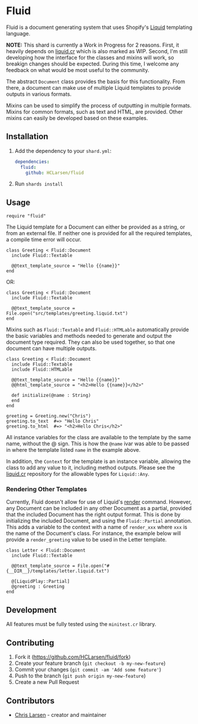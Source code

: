 # Fluid

Fluid is a document generating system that uses Shopify's [Liquid](http://shopify.github.io/liquid/) templating language.

**NOTE:** This shard is currently a Work in Progress for 2 reasons. First, it heavily depends on [liquid.cr](https://github.com/TechMagister/liquid.cr) which is also marked as WIP. Second, I'm still developing how the interface for the classes and mixins will work, so breakign changes should be expected. During this time, I welcome any feedback on what would be most useful to the community.

The abstract `Document` class provides the basis for this functionality. From there, a document can make use of multiple Liquid templates to provide outputs in various formats.

Mixins can be used to simplify the process of outputting in multiple formats. Mixins for common formats, such as text and HTML, are provided. Other mixins can easily be developed based on these examples.

## Installation

1. Add the dependency to your `shard.yml`:

   ```yaml
   dependencies:
     fluid:
       github: HCLarsen/fluid
   ```

2. Run `shards install`

## Usage

```crystal
require "fluid"
```

The Liquid template for a Document can either be provided as a string, or from an external file. If neither one is provided for all the required templates, a compile time error will occur.

```crystal
class Greeting < Fluid::Document
  include Fluid::Textable

  @@text_template_source = "Hello {{name}}"
end
```

OR:

```crystal
class Greeting < Fluid::Document
  include Fluid::Textable

  @@text_template_source = File.open("src/templates/greeting.liquid.txt")
end
```

Mixins such as `Fluid::Textable` and `Fluid::HTMLable` automatically provide the basic variables and methods needed to generate and output the document type required. They can also be used together, so that one document can have multiple outputs.

```crystal
class Greeting < Fluid::Document
  include Fluid::Textable
  include Fluid::HTMLable

  @@text_template_source = "Hello {{name}}"
  @@html_template_source = "<h2>Hello {{name}}</h2>"

  def initialize(@name : String)
  end
end

greeting = Greeting.new("Chris")
greeting.to_text  #=> "Hello Chris"
greeting.to_html  #=> "<h2>Hello Chris</h2>"
```

All instance variables for the class are available to the template by the same name, without the @ sign. This is how the `@name` ivar was able to be passed in where the template listed `name` in the example above.

In addition, the `Context` for the template is an instance variable, allowing the class to add any value to it, including method outputs. Please see the [liquid.cr](https://github.com/TechMagister/liquid.cr) repository for the allowable types for `Liquid::Any`.

### Rendering Other Templates

Currently, Fluid doesn't allow for use of Liquid's [render](https://shopify.github.io/liquid/tags/template/#render) command. However, any Document can be included in any other Document as a partial, provided that the included Document has the right output format. This is done by initializing the included Document, and using the `Fluid::Partial` annotation. This adds a variable to the context with a name of `render_xxx` where `xxx` is the name of the Document's class. For instance, the example below will provide a `render_greeting` value to be used in the Letter template.

```crystal
class Letter < Fluid::Document
  include Fluid::Textable

  @@text_template_source = File.open("#{__DIR__}/templates/letter.liquid.txt")

  @[LiquidPlay::Partial]
  @greeting : Greeting
end
```

## Development

All features must be fully tested using the `minitest.cr` library.

## Contributing

1. Fork it (<https://github.com/HCLarsen/fluid/fork>)
2. Create your feature branch (`git checkout -b my-new-feature`)
3. Commit your changes (`git commit -am 'Add some feature'`)
4. Push to the branch (`git push origin my-new-feature`)
5. Create a new Pull Request

## Contributors

- [Chris Larsen](https://github.com/HCLarsen) - creator and maintainer

